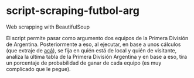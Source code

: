 # script-scraping-futbol-arg
Web scrapping with BeautifulSoup

El script permite pasar como argumento dos equipos de la Primera División de Argentina. Posteriormente a eso, al ejecutar, en base a unos cálculos (que extraje de [acá](https://youtu.be/i6mwn0zxPik)), se fija en quién está de local y quién de visitante, analiza la última tabla de la Primera División Argentina y en base a eso, tira un porcentaje de probabilidad de ganar de cada equipo (es muy complicado que le pegue). 
